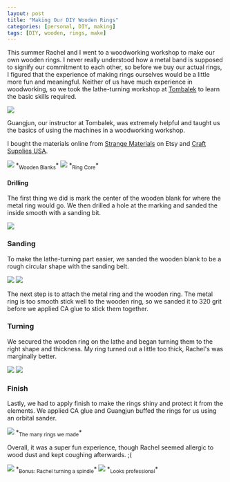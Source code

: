 ```yaml
---
layout: post
title: "Making Our DIY Wooden Rings"
categories: [personal, DIY, making]
tags: [DIY, wooden, rings, make]
---
```


This summer Rachel and I went to a woodworking workshop to make our own wooden rings. I never really understood how a metal band is supposed to signify our commitment to each other, so before we buy our actual rings, I figured that the experience of making rings ourselves would be a little more fun and meaningful. Neither of us have much experience in woodworking, so we took the lathe-turning workshop at [Tombalek](https://tombalek.com/) to learn the basic skills required.

<img src="/assets/images/rings.jpg" class="thumbnail">

Guangjun, our instructor at Tombalek, was extremely helpful and taught us the basics of using the machines in a woodworking workshop.

I bought the materials online from [Strange Materials](https://www.etsy.com/shop/StrangeMaterial?ref=yr_purchases) on Etsy and [Craft Supplies USA](https://www.woodturnerscatalog.com/p/58/6911/artisan-Comfort-Ring-Core).

<img src="/assets/images/wooden_blanks.jpg" class="thumbnail">
*<sub>Wooden Blanks</sub>*

<img src="/assets/images/ring_core.jpg" class="thumbnail">
*<sub>Ring Core</sub>*

#### Drilling

The first thing we did is mark the center of the wooden blank for where the metal ring would go. We then drilled a hole at the marking and sanded the inside smooth with a sanding bit.

<img src="/assets/images/drilling_ring.jpg" class="thumbnail">

### Sanding

To make the lathe-turning part easier, we sanded the wooden blank to be a rough circular shape with the sanding belt.

<img src="/assets/images/sanding_ring.jpg" class="thumbnail">

<img src="/assets/images/sanding_ring2.jpg" class="thumbnail">

The next step is to attach the metal ring and the wooden ring. The metal ring is too smooth stick well to the wooden ring, so we sanded it to 320 grit before we applied CA glue to stick them together.

### Turning

We secured the wooden ring on the lathe and began turning them to the right shape and thickness. My ring turned out a little too thick, Rachel's was marginally better.

<img src="/assets/images/turning_ring.jpg" class="thumbnail">

<img src="/assets/images/turning_ring2.jpg" class="thumbnail">

### Finish

Lastly, we had to apply finish to make the rings shiny and protect it from the elements. We applied CA glue and Guangjun buffed the rings for us using an orbital sander.

<img src="/assets/images/many_rings.jpg" class="thumbnail">
*<sub>The many rings we made</sub>*

Overall, it was a super fun experience, though Rachel seemed allergic to wood dust and kept coughing afterwards. ;(

<img src="/assets/images/turning_wood.gif" class="thumbnail">
*<sub>Bonus: Rachel turning a spindle</sub>*

<img src="/assets/images/turning_wood2.gif" class="thumbnail">
*<sub>Looks professional</sub>*